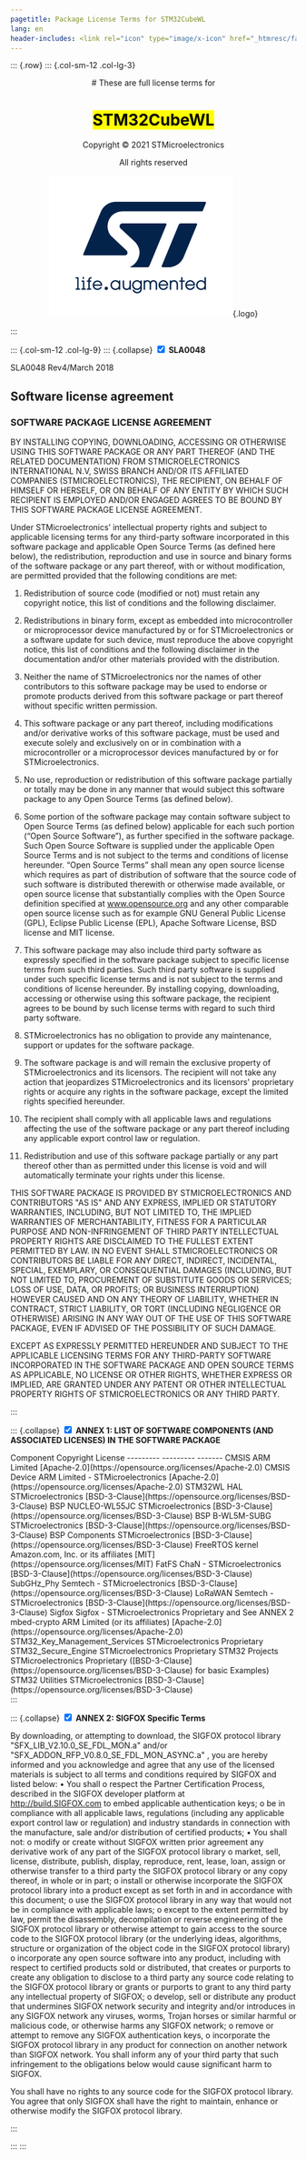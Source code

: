 ```yaml
---
pagetitle: Package License Terms for STM32CubeWL
lang: en
header-includes: <link rel="icon" type="image/x-icon" href="_htmresc/favicon.png" />
---
```


::: {.row}
::: {.col-sm-12 .col-lg-3}

<center>
# These are full license terms for

# <mark>STM32CubeWL</mark>

Copyright &copy; 2021 STMicroelectronics

All rights reserved
    
[![ST logo](_htmresc/st_logo_2020.png)](https://www.st.com){.logo}
</center>
:::

::: {.col-sm-12 .col-lg-9}
::: {.collapse}
<input type="checkbox" id="collapse-section1" checked aria-hidden="true">
<label for="collapse-section1" aria-hidden="true">__SLA0048__</label>
<div>

SLA0048 Rev4/March 2018

## Software license agreement

### __SOFTWARE PACKAGE LICENSE AGREEMENT__

BY INSTALLING COPYING, DOWNLOADING, ACCESSING OR OTHERWISE USING THIS SOFTWARE PACKAGE OR ANY
PART THEREOF (AND THE RELATED DOCUMENTATION) FROM STMICROELECTRONICS INTERNATIONAL N.V, SWISS
BRANCH AND/OR ITS AFFILIATED COMPANIES (STMICROELECTRONICS), THE RECIPIENT, ON BEHALF OF HIMSELF
OR HERSELF, OR ON BEHALF OF ANY ENTITY BY WHICH SUCH RECIPIENT IS EMPLOYED AND/OR ENGAGED
AGREES TO BE BOUND BY THIS SOFTWARE PACKAGE LICENSE AGREEMENT.

Under STMicroelectronics’ intellectual property rights and subject to applicable licensing terms for any third-party software
incorporated in this software package and applicable Open Source Terms (as defined here below), the redistribution,
reproduction and use in source and binary forms of the software package or any part thereof, with or without modification, are
permitted provided that the following conditions are met:

1. Redistribution of source code (modified or not) must retain any copyright notice, this list of conditions and the following
disclaimer.

2. Redistributions in binary form, except as embedded into microcontroller or microprocessor device manufactured by or for
STMicroelectronics or a software update for such device, must reproduce the above copyright notice, this list of conditions
and the following disclaimer in the documentation and/or other materials provided with the distribution.

3. Neither the name of STMicroelectronics nor the names of other contributors to this software package may be used to
endorse or promote products derived from this software package or part thereof without specific written permission.

4. This software package or any part thereof, including modifications and/or derivative works of this software package, must
be used and execute solely and exclusively on or in combination with a microcontroller or a microprocessor devices
manufactured by or for STMicroelectronics.

5. No use, reproduction or redistribution of this software package partially or totally may be done in any manner that would
subject this software package to any Open Source Terms (as defined below).

6. Some portion of the software package may contain software subject to Open Source Terms (as defined below) applicable
for each such portion (“Open Source Software”), as further specified in the software package. Such Open Source Software
is supplied under the applicable Open Source Terms and is not subject to the terms and conditions of license hereunder.
“Open Source Terms” shall mean any open source license which requires as part of distribution of software that the source
code of such software is distributed therewith or otherwise made available, or open source license that substantially
complies with the Open Source definition specified at www.opensource.org and any other comparable open source license
such as for example GNU General Public License (GPL), Eclipse Public License (EPL), Apache Software License, BSD
license and MIT license.

7. This software package may also include third party software as expressly specified in the software package subject to
specific license terms from such third parties. Such third party software is supplied under such specific license terms and is
not subject to the terms and conditions of license hereunder. By installing copying, downloading, accessing or otherwise
using this software package, the recipient agrees to be bound by such license terms with regard to such third party
software.

8. STMicroelectronics has no obligation to provide any maintenance, support or updates for the software package.

9. The software package is and will remain the exclusive property of STMicroelectronics and its licensors. The recipient will
not take any action that jeopardizes STMicroelectronics and its licensors' proprietary rights or acquire any rights in the
software package, except the limited rights specified hereunder.

10. The recipient shall comply with all applicable laws and regulations affecting the use of the software package or any part
thereof including any applicable export control law or regulation.

11. Redistribution and use of this software package partially or any part thereof other than as permitted under this license is
void and will automatically terminate your rights under this license.

THIS SOFTWARE PACKAGE IS PROVIDED BY STMICROELECTRONICS AND CONTRIBUTORS "AS IS" AND ANY
EXPRESS, IMPLIED OR STATUTORY WARRANTIES, INCLUDING, BUT NOT LIMITED TO, THE IMPLIED WARRANTIES OF
MERCHANTABILITY, FITNESS FOR A PARTICULAR PURPOSE AND NON-INFRINGEMENT OF THIRD PARTY
INTELLECTUAL PROPERTY RIGHTS ARE DISCLAIMED TO THE FULLEST EXTENT PERMITTED BY LAW. IN NO EVENT
SHALL STMICROELECTRONICS OR CONTRIBUTORS BE LIABLE FOR ANY DIRECT, INDIRECT, INCIDENTAL, SPECIAL,
EXEMPLARY, OR CONSEQUENTIAL DAMAGES (INCLUDING, BUT NOT LIMITED TO, PROCUREMENT OF SUBSTITUTE
GOODS OR SERVICES; LOSS OF USE, DATA, OR PROFITS; OR BUSINESS INTERRUPTION) HOWEVER CAUSED AND
ON ANY THEORY OF LIABILITY, WHETHER IN CONTRACT, STRICT LIABILITY, OR TORT (INCLUDING NEGLIGENCE OR
OTHERWISE) ARISING IN ANY WAY OUT OF THE USE OF THIS SOFTWARE PACKAGE, EVEN IF ADVISED OF THE
POSSIBILITY OF SUCH DAMAGE.

EXCEPT AS EXPRESSLY PERMITTED HEREUNDER AND SUBJECT TO THE APPLICABLE LICENSING TERMS FOR ANY
THIRD-PARTY SOFTWARE INCORPORATED IN THE SOFTWARE PACKAGE AND OPEN SOURCE TERMS AS
APPLICABLE, NO LICENSE OR OTHER RIGHTS, WHETHER EXPRESS OR IMPLIED, ARE GRANTED UNDER ANY
PATENT OR OTHER INTELLECTUAL PROPERTY RIGHTS OF STMICROELECTRONICS OR ANY THIRD PARTY.

</div>
:::

::: {.collapse}
<input type="checkbox" id="collapse-section2" checked aria-hidden="true">
<label for="collapse-section2" aria-hidden="true">__ANNEX 1: LIST OF SOFTWARE COMPONENTS (AND ASSOCIATED LICENSES) IN THE SOFTWARE PACKAGE__</label>
<div>
Component                       Copyright                           License
---------                       ---------                           -------
CMSIS                           ARM Limited                         [Apache-2.0](https://opensource.org/licenses/Apache-2.0)
CMSIS Device                    ARM Limited - STMicroelectronics    [Apache-2.0](https://opensource.org/licenses/Apache-2.0)
STM32WL HAL                     STMicroelectronics                  [BSD-3-Clause](https://opensource.org/licenses/BSD-3-Clause)
BSP NUCLEO-WL55JC               STMicroelectronics                  [BSD-3-Clause](https://opensource.org/licenses/BSD-3-Clause)
BSP B-WL5M-SUBG                 STMicroelectronics                  [BSD-3-Clause](https://opensource.org/licenses/BSD-3-Clause)
BSP Components                  STMicroelectronics                  [BSD-3-Clause](https://opensource.org/licenses/BSD-3-Clause)
FreeRTOS kernel                 Amazon.com, Inc. or its affiliates  [MIT](https://opensource.org/licenses/MIT)
FatFS                           ChaN - STMicroelectronics           [BSD-3-Clause](https://opensource.org/licenses/BSD-3-Clause)
SubGHz_Phy                      Semtech - STMicroelectronics        [BSD-3-Clause](https://opensource.org/licenses/BSD-3-Clause)
LoRaWAN                         Semtech - STMicroelectronics        [BSD-3-Clause](https://opensource.org/licenses/BSD-3-Clause)
Sigfox                          Sigfox - STMicroelectronics         Proprietary and See ANNEX 2
mbed-crypto                     ARM Limited (or its affiliates)     [Apache-2.0](https://opensource.org/licenses/Apache-2.0)
STM32_Key_Management_Services   STMicroelectronics                  Proprietary
STM32_Secure_Engine             STMicroelectronics                  Proprietary
STM32 Projects                  STMicroelectronics                  Proprietary ([BSD-3-Clause](https://opensource.org/licenses/BSD-3-Clause) for basic Examples)
STM32 Utilities                 STMicroelectronics                  [BSD-3-Clause](https://opensource.org/licenses/BSD-3-Clause)

</div>
:::

::: {.collapse}
<input type="checkbox" id="collapse-section3" checked aria-hidden="true">
<label for="collapse-section3" aria-hidden="true">__ANNEX 2: SIGFOX Specific Terms__</label>
<div>

By downloading, or attempting to download, the SIGFOX protocol library "SFX_LIB_V2.10.0_SE_FDL_MON.a" and/or 
"SFX_ADDON_RFP_V0.8.0_SE_FDL_MON_ASYNC.a" , you are hereby informed and you acknowledge and agree that any use of 
the licensed materials is subject to all terms and conditions required by SIGFOX and listed below:
• You shall 
  o respect the Partner Certification Process, described in the SIGFOX developer platform at  
    http://build.SIGFOX.com to embed applicable authentication keys; 
  o be in compliance with all applicable laws, regulations (including any applicable 
    export control law or regulation) and industry standards in connection with the manufacture, sale 
    and/or distribution of certified products;
• You shall not:
 o modify or create without SIGFOX written prior agreement any derivative work of any part of the 
   SIGFOX protocol library 
 o market, sell, license, distribute, publish, display, reproduce, rent, lease, loan, assign or otherwise 
   transfer to a third party the SIGFOX protocol library or any copy thereof, in whole or in part; 
 o install or otherwise incorporate the SIGFOX protocol library into a product except as set 
   forth in and in accordance with this document; 
 o use the SIGFOX protocol library in any way that would not be in compliance with applicable laws; 
 o except to the extent permitted by law, permit the disassembly, decompilation or reverse engineering
   of the SIGFOX protocol library or otherwise attempt to gain access to the source code to the SIGFOX 
   protocol library (or the underlying ideas, algorithms, structure or organization of the object code 
   in the SIGFOX protocol library)
 o incorporate any open source software into any product, including with respect to certified products 
   sold or distributed, that creates or purports to create any obligation to disclose to a third party 
   any source code relating to the SIGFOX protocol library or grants or purports to grant to any third 
   party any intellectual property of SIGFOX; 
 o develop, sell or distribute any product that undermines SIGFOX network security and integrity and/or 
   introduces in any SIGFOX network any viruses, worms, Trojan horses or similar harmful or malicious 
   code, or otherwise harms any SIGFOX network; 
 o remove or attempt to remove any SIGFOX authentication keys,
 o incorporate the SIGFOX protocol library in any product for connection on another network than SIGFOX 
   network. You shall inform any of your third party that such infringement to the obligations below 
   would cause significant harm to SIGFOX.

You shall have no rights to any source code for the SIGFOX protocol library. You agree that only SIGFOX 
shall have the right to maintain, enhance or otherwise modify the SIGFOX protocol library. 


</div>
:::

:::
:::